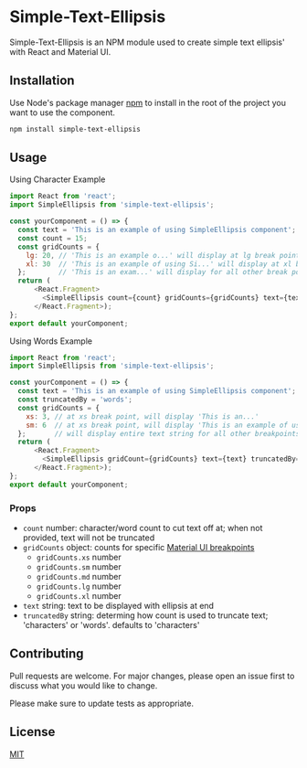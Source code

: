 # Simple-Text-Ellipsis #

Simple-Text-Ellipsis is an NPM module used to create simple text ellipsis' with React and Material UI.

## Installation

Use Node's package manager [npm](https://docs.npmjs.com/) to install in the root of the project you want to use the component.

```bash
npm install simple-text-ellipsis
```

## Usage

Using Character Example
```javascript
import React from 'react';
import SimpleEllipsis from 'simple-text-ellipsis';

const yourComponent = () => {
  const text = 'This is an example of using SimpleEllipsis component';
  const count = 15;
  const gridCounts = {
    lg: 20, // 'This is an example o...' will display at lg break point
    xl: 30  // 'This is an example of using Si...' will display at xl break point
  };        // 'This is an exam...' will display for all other break points since count prop is specified
  return (
      <React.Fragment>
        <SimpleEllipsis count={count} gridCounts={gridCounts} text={text} />
      </React.Fragment>);
};
export default yourComponent;
```

Using Words Example
```javascript
import React from 'react';
import SimpleEllipsis from 'simple-text-ellipsis';

const yourComponent = () => {
  const text = 'This is an example of using SimpleEllipsis component';
  const truncatedBy = 'words';
  const gridCounts = {
    xs: 3, // at xs break point, will display 'This is an...'
    sm: 6  // at xs break point, will display 'This is an example of using...'
  };       // will display entire text string for all other breakpoints since no count prop is specified
  return (
      <React.Fragment>
        <SimpleEllipsis gridCount={gridCounts} text={text} truncatedBy={truncatedBy} />
      </React.Fragment>);
};
export default yourComponent;
```

### Props
- ```count``` number: character/word count to cut text off at; when not provided, text will not be truncated
- ```gridCounts``` object: counts for specific [Material UI breakpoints](https://material-ui.com/customization/breakpoints/)
  - ```gridCounts.xs``` number
  - ```gridCounts.sm``` number
  - ```gridCounts.md``` number
  - ```gridCounts.lg``` number
  - ```gridCounts.xl``` number
- ```text``` string: text to be displayed with ellipsis at end
- ```truncatedBy``` string: determing how count is used to truncate text; 'characters' or 'words'. defaults to 'characters'

## Contributing
Pull requests are welcome. For major changes, please open an issue first to discuss what you would like to change.

Please make sure to update tests as appropriate.

## License
[MIT](https://choosealicense.com/licenses/mit/)
